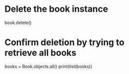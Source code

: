# Delete the book instance
book.delete()

# Confirm deletion by trying to retrieve all books
books = Book.objects.all()
print(list(books))

